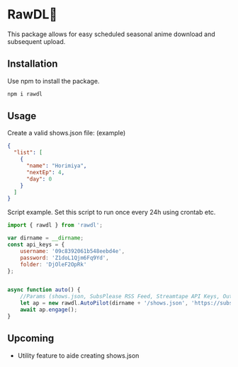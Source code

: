 # RawDL💮
This package allows for easy scheduled seasonal anime download and subsequent upload.

## Installation

Use npm to install the package.

```bash
npm i rawdl
```

## Usage
Create a valid shows.json file: (example)
```json
{
  "list": [
    {
      "name": "Horimiya",
      "nextEp": 4,
      "day": 0
    }
  ]
}
```

Script example. Set this script to run once every 24h using crontab etc.

```javascript
import { rawdl } from 'rawdl';

var dirname = __dirname;
const api_keys = {
    username: '09c8392061b548eebd4e',
    password: 'Z1doL1Qjm6Fq9Yd',
    folder: 'DjOleF2OpRk'
};


async function auto() {
    //Params (shows.json, SubsPlease RSS Feed, Streamtape API Keys, Output Folder);
    let ap = new rawdl.AutoPilot(dirname + '/shows.json', 'https://subsplease.org/rss/?t&r=1080', api_keys, dirname+'/downloads');
    await ap.engage();
}

```

## Upcoming
- Utility feature to aide creating shows.json
